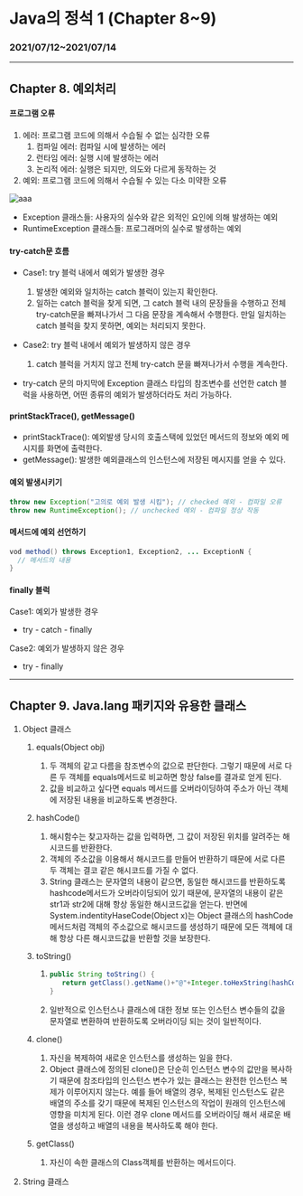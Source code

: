 # Java의 정석 1 (Chapter 8~9)

### 2021/07/12~2021/07/14

----

## Chapter 8. 예외처리

#### 프로그램 오류

1. 에러: 프로그램 코드에 의해서 수습될 수 없는 심각한 오류
   1. 컴파일 에러: 컴파일 시에 발생하는 에러
   2. 런타임 에러: 실행 시에 발생하는 에러
   3. 논리적 에러: 실행은 되지만, 의도와 다르게 동작하는 것
2. 예외: 프로그램 코드에 의해서 수습될 수 있는 다소 미약한 오류

![aaa](/Users/youngjin/Downloads/aaa.png)

- Exception 클래스들: 사용자의 실수와 같은 외적인 요인에 의해 발생하는 예외
- RuntimeException 클래스들: 프로그래머의 실수로 발생하는 예외

#### try-catch문 흐름

- Case1: try 블럭 내에서 예외가 발생한 경우
  1. 발생한 예외와 일치하는 catch 블럭이 있는지 확인한다.
  2. 일하는 catch 블럭을 찾게 되면, 그 catch 블럭 내의 문장들을 수행하고 전체 try-catch문을 빠져나가서 그 다음 문장을 계속해서 수행한다.
     만일 일치하는 catch 블럭을 찾지 못하면, 예외는 처리되지 못한다.
- Case2: try 블럭 내에서 예외가 발생하지 않은 경우
  1. catch 블럭을 거치지 않고 전체 try-catch 문을 빠져나가서 수행을 계속한다.

- try-catch 문의 마지막에 Exception 클래스 타입의 참조변수를 선언한 catch 블럭을 사용하면, 어떤 종류의 예외가 발생하더라도 처리 가능하다.

#### printStackTrace(), getMessage()

- printStackTrace(): 예외발생 당시의 호출스택에 있었던 메서드의 정보와 예외 메시지를 화면에 출력한다.
- getMessage(): 발생한 예외클래스의 인스턴스에 저장된 메시지를 얻을 수 있다.

#### 예외 발생시키기

```java
throw new Exception("고의로 예외 발생 시킴"); // checked 예외 - 컴파일 오류
throw new RuntimeException(); // unchecked 예외 - 컴파일 정상 작동
```

#### 메서드에 예외 선언하기

```java
vod method() throws Exception1, Exception2, ... ExceptionN {
  // 메서드의 내용
}
```

#### finally 블럭

Case1: 예외가 발생한 경우

- try - catch - finally

Case2: 예외가 발생하지 않은 경우

- try - finally

----

## Chapter 9. Java.lang 패키지와 유용한 클래스

1. Object 클래스

   1. equals(Object obj)

      1. 두 객체의 같고 다름을 참조변수의 값으로 판단한다. 그렇기 때문에 서로 다른 두 객체를 equals메서드로 비교하면 항상 false를 결과로 얻게 된다.
      2. 값을 비교하고 싶다면 equals 메서드를 오버라이딩하여 주소가 아닌 객체에 저장된 내용을 비교하도록 변경한다.

   2. hashCode()

      1. 해시함수는 찾고자하는 값을 입력하면, 그 값이 저장된 위치를 알려주는 해시코드를 반환한다.
      2. 객체의 주소값을 이용해서 해시코드를 만들어 반환하기 때문에 서로 다른 두 객체는 결코 같은 해시코드를 가질 수 없다.
      3. String 클래스는 문자열의 내용이 같으면, 동일한 해시코드를 반환하도록 hashcode메서드가 오버라이딩되어 있기 때문에, 문자열의 내용이 같은 str1과 str2에 대해 항상 동일한 해시코드값을 얻는다. 반면에 System.indentityHaseCode(Object x)는 Object 클래스의 hashCode 메서드처럼 객체의 주소값으로 해시코드를 생성하기 때문에 모든 객체에 대해 항상 다른 해시코드값을 반환할 것을 보장한다.

   3. toString()

      1. ```java
         public String toString() {
         	return getClass().getName()+"@"+Integer.toHexString(hashCode());
         }
         ```

      2. 일반적으로 인스턴스나 클래스에 대한 정보 또는 인스턴스 변수들의 값을 문자열로 변환하여 반환하도록 오버라이딩 되는 것이 일반적이다.

   4. clone()

      1. 자신을 복제하여 새로운 인스턴스를 생성하는 일을 한다.
      2. Object 클래스에 정의된 clone()은 단순히 인스턴스 변수의 값만을 복사하기 때문에 참조타입의 인스턴스 변수가 있는 클래스는 완전한 인스턴스 복제가 이루어지지 않는다. 예를 들어 배열의 경우, 복제된 인스턴스도 같은 배열의 주소를 갖기 때문에 복제된 인스턴스의 작업이 원래의 인스턴스에 영향을 미치게 된다. 이런 경우 clone 메서드를 오버라이딩 해서 새로운 배열을 생성하고 배열의 내용을 복사하도록 해야 한다.

   5. getClass()

      1. 자신이 속한 클래스의 Class객체를 반환하는 메서드이다.

2. String 클래스



























